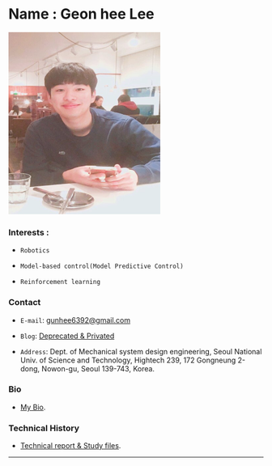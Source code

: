 
# Name : Geon hee Lee 

<img src="./images/profile2.png" width="300" height="360"  class="center">



### Interests : 
- `Robotics`

- `Model-based control(Model Predictive Control)`

- `Reinforcement learning`




### Contact

-  `E-mail`:   gunhee6392@gmail.com

-  `Blog`:     [Deprecated & Privated](https://blog.naver.com/rjsgml6392)

-  `Address`:  Dept. of Mechanical system design engineering, Seoul National Univ. of Science and Technology, Hightech 239, 172 Gongneung 2-dong, Nowon-gu, Seoul 139-743, Korea.





###  Bio

-  [My Bio](./profile.html).
 


 

###  Technical History

-  [Technical report & Study files](./technical_report.html).



---
